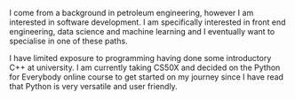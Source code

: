 I come from a background in petroleum engineering, however I am interested in software development. I am specifically interested in front end engineering, data science and machine learning and I eventually want to specialise in one of these paths.

I have limited exposure to programming having done some introductory C++ at university. I am currently taking CS50X and decided on the Python for Everybody online course to get started on my journey since I have read that Python is very versatile and user friendly.

